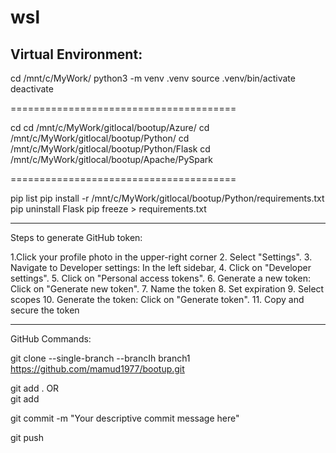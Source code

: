 wsl
=======================================
Virtual Environment:
-----------------------

cd /mnt/c/MyWork/
python3 -m venv .venv
source .venv/bin/activate
deactivate

=======================================

cd 
cd /mnt/c/MyWork/gitlocal/bootup/Azure/
cd /mnt/c/MyWork/gitlocal/bootup/Python/
cd /mnt/c/MyWork/gitlocal/bootup/Python/Flask
cd /mnt/c/MyWork/gitlocal/bootup/Apache/PySpark

=======================================

pip list
pip install -r /mnt/c/MyWork/gitlocal/bootup/Python/requirements.txt
pip uninstall Flask
pip freeze > requirements.txt


---------------------------------
Steps to generate GitHub token:

1.Click your profile photo in the upper-right corner 
2. Select "Settings". 
3. Navigate to Developer settings: In the left sidebar, 
4. Click on "Developer settings". 
5. Click on "Personal access tokens". 
6. Generate a new token: Click on "Generate new token". 
7. Name the token
8. Set expiration
9. Select scopes
10. Generate the token: Click on "Generate token". 
11. Copy and secure the token

---------------------------------

GitHub Commands:

git clone --single-branch --brancIh branch1 https://github.com/mamud1977/bootup.git

git add .  OR  
git add <filename>

git commit -m "Your descriptive commit message here"

git push


